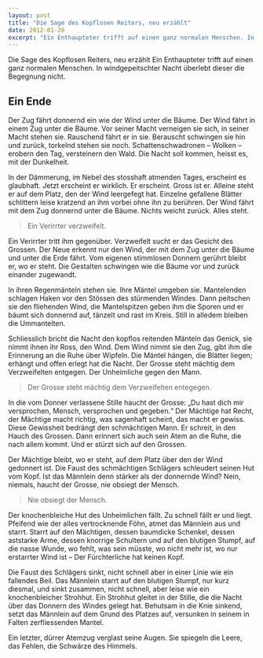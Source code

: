 ```yaml
---
layout: post
title: "Die Sage des Kopflosen Reiters, neu erzählt"
date: 2012-01-20
excerpt: "Ein Enthaupteter trifft auf einen ganz normalen Menschen. In windgepeitschter Nacht überlebt dieser die Begegnung nicht."
---
```




Die Sage des Kopflosen Reiters, neu erzählt
Ein Enthaupteter trifft auf einen ganz normalen Menschen. In windgepeitschter Nacht überlebt dieser die Begegnung nicht.

## Ein Ende

Der Zug fährt donnernd ein wie der Wind unter die Bäume. Der Wind fährt in einem Zug unter die Bäume. Vor seiner Macht verneigen sie sich, in seiner Macht stehen sie. Rauschend fährt er in sie. Berauscht schwingen sie hin und zurück, torkelnd stehen sie noch. Schattenschwadronen – Wolken – erobern den Tag, versteinern den Wald. Die Nacht soll kommen, heisst es, mit der Dunkelheit.

In der Dämmerung, im Nebel des stosshaft atmenden Tages, erscheint es glaubhaft. Jetzt erscheint er wirklich. Er erscheint. Gross ist er. Alleine steht er auf dem Platz, den der Wind leergefegt hat. Einzelne gefallene Blätter schlittern leise kratzend an ihm vorbei ohne ihn zu berühren. Der Wind fährt mit dem Zug donnernd unter die Bäume. Nichts weicht zurück. Alles steht.

> Ein Verirrter verzweifelt.

Ein Verirrter tritt ihm gegenüber. Verzweifelt sucht er das Gesicht des Grossen. Der Neue erkennt nur den Wind, der mit dem Zug unter die Bäume und unter die Erde fährt. Vom eigenen stimmlosen Donnern gerührt bleibt er, wo er steht. Die Gestalten schwingen wie die Bäume vor und zurück einander zugewandt.

In ihren Regenmänteln stehen sie. Ihre Mäntel umgeben sie. Mantelenden schlagen Haken vor den Stössen des stürmenden Windes. Dann peitschen sie den fliehenden Wind, die Mantelspitzen geben ihm die Sporen und er bäumt sich donnernd auf, tänzelt und rast im Kreis. Still in alledem bleiben die Ummantelten.

Schliesslich bricht die Nacht den kopflos reitenden Mänteln das Genick, sie nimmt ihnen ihr Ross, den Wind. Dem Wind nimmt sie den Zug, gibt ihm die Erinnerung an die Ruhe über Wipfeln. Die Mäntel hängen, die Blätter liegen; erhängt und offen erlegt hat die Nacht. Der Grosse steht mächtig dem Verzweifelten entgegen. Der Unheimliche gegen den Mann.

> Der Grosse steht mächtig dem Verzweifelten entegegen.

In die vom Donner verlassene Stille haucht der Grosse: „Du hast dich mir versprochen, Mensch, versprochen und gegeben.“ Der Mächtige hat Recht, der Mächtige macht richtig, was sagenhaft scheint, das macht er gewiss. Diese Gewissheit bedrängt den schmächtigen Mann. Er schreit, in den Hauch des Grossen. Dann erinnert sich auch sein Atem an die Ruhe, die nach allem kommt. Und er stürzt sich auf den Grossen.

Der Mächtige bleibt, wo er steht, auf dem Platz über den der Wind gedonnert ist. Die Faust des schmächtigen Schlägers schleudert seinen Hut vom Kopf. Ist das Männlein denn stärker als der donnernde Wind? Nein, niemals, haucht der Grosse, nie obsiegt der Mensch.

> Nie obsiegt der Mensch.

Der knochenbleiche Hut des Unheimlichen fällt. Zu schnell fällt er und liegt. Pfeifend wie der alles vertrocknende Föhn, atmet das Männlein aus und starrt. Starrt auf den Mächtigen, dessen baumdicke Schenkel, dessen aststarke Arme, dessen knorrige Schultern und auf den blutigen Stumpf, auf die nasse Wunde, wo fehlt, was sein müsste, wo nicht mehr ist, wo nur erstarrter Wind ist – Der Fürchterliche hat keinen Kopf.

Die Faust des Schlägers sinkt, nicht schnell aber in einer Linie wie ein fallendes Beil. Das Männlein starrt auf den blutigen Stumpf, nur kurz diesmal, und sinkt zusammen, nicht schnell, aber leise wie ein knochenbleicher Strohhut. Ein Strohhut gleitet in der Stille, die die Nacht über das Donnern des Windes gelegt hat. Behutsam in die Knie sinkend, setzt das Männlein auf dem Grund des Platzes auf, versunken in seinem in Falten zerfliessenden Mantel.

Ein letzter, dürrer Atemzug verglast seine Augen. Sie spiegeln die Leere, das Fehlen, die Schwärze des Himmels.
